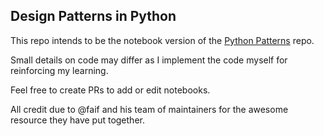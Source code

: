 ## Design Patterns in Python

This repo intends to be the notebook version of the [Python Patterns](https://github.com/faif/python-patterns) repo.

Small details on code may differ as I implement the code myself for reinforcing my learning.

Feel free to create PRs to add  or edit notebooks.

All credit due to @faif and his team of maintainers for the awesome resource they have put together. 
